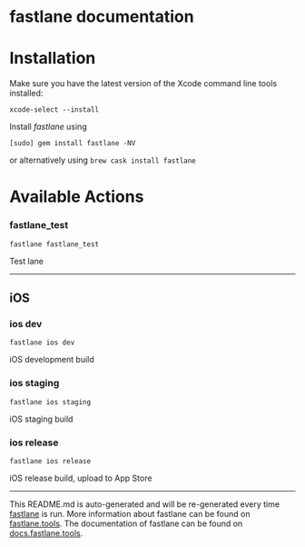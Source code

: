 fastlane documentation
================
# Installation

Make sure you have the latest version of the Xcode command line tools installed:

```
xcode-select --install
```

Install _fastlane_ using
```
[sudo] gem install fastlane -NV
```
or alternatively using `brew cask install fastlane`

# Available Actions
### fastlane_test
```
fastlane fastlane_test
```
Test lane

----

## iOS
### ios dev
```
fastlane ios dev
```
iOS development build
### ios staging
```
fastlane ios staging
```
iOS staging build
### ios release
```
fastlane ios release
```
iOS release build, upload to App Store

----

This README.md is auto-generated and will be re-generated every time [fastlane](https://fastlane.tools) is run.
More information about fastlane can be found on [fastlane.tools](https://fastlane.tools).
The documentation of fastlane can be found on [docs.fastlane.tools](https://docs.fastlane.tools).
